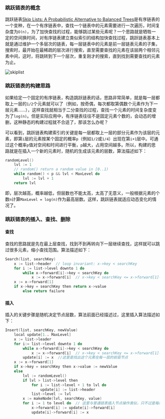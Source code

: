 ### 跳跃链表的概念
跳跃链表[Skip Lists: A Probabilistic Alternative to Balanced Trees](ftp://ftp.cs.umd.edu/pub/skipLists/skiplists.pdf)是有序链表的一个变种，在一个有序链表中，查找一个链表中的元素需要进行一次遍历，时间复杂度为`O(n)`，为了加快查找的过程，能够跳过某些元素呢？一个思路就是牺牲一定的空间换时间，对有序链表建立类似索引的结构加快查找过程，跳跃链表基本上就是通过维护一个多层次的链表，每一层链表中的元素是前一层链表元素的子集，搜索时，最开始在最稀疏的层次进行搜索，直至需要查找的元素在该层两个相邻元素中间，这时，将跳转到下一个层次，重复刚才的搜索，直到找到需要查找的元素为止。

![skiplist](https://upload.wikimedia.org/wikipedia/commons/thumb/8/86/Skip_list.svg/400px-Skip_list.svg.png)

### 跳跃链表的构建思路
如果给定一个固定的有序链表，构造跳跃链表的话，思路非常简单，就是每一层都取上一层的`1/2`个元素就可以了（例如，按奇偶，每次都取第偶数个元素作为下一层元素......），这样查找就相当于二分查找的过程，查找一个元素的时间复杂度变为了`log(n)`。但是实际应用中，有序链表往往不是固定元素个数的，会动态的增删，这种静态的构建过程就不合适了，那该怎么办呢？

可以看到，跳跃链表构建索引的关键是每一层都取上一层的部分元素作为该层的元素，即第`i`层的元素按某个固定的概率`p`（例如`1/2`或`1/4`）出现在第`i+1`层中。可通过这个概率`p`值对空间和时间进行平衡，`p`越大，占用空间越多。所以，构建的思路就是在插入一个新的元素时，随机的生成该元素的层数，算法描述如下：
```c
randomLevel()
    lvl := 1
    // random() return a random value in [0..1) 
    while random() < p && lvl < MaxLevel do
        lvl := lvl + 1
    return lvl
```
即，层次越高，概率越低，但层数也不能太高，太高了无意义，一般根据元素的个数`n`计算`MaxLevel = log(n)`作为最高层数。这样，跳跃链表就适应动态变化的情况了。

### 跳跃链表的插入、查找、删除


#### 查找
查找的思路就是先在最上层查找，找到不到再转向下一层继续查找，这样就可以跳过很多元素，缩小查找范围。算法描述如下：
```c
Search(list, searchKey)
    x := list->header  // loop invariant: x->key < searchKey
    for i := list->level downto 1 do
        while x->forward[i]->key < searchKey do
            x := x->forward[i]  // x->key < searchKey <= x->forward[1]->key
    x := x->forward[1]
    if x->key = searchKey then return x->value
        else return failure
```

#### 插入
插入的关键步骤是随机决定节点层数，算法前面已经描述过，这里插入算法描述如下：
```c
Insert(list, searchKey, newValue)
    local update[1.. MaxLevel]
    x := list->leader
    for i:= list->level downto 1 do
        while x->forward[i]->key < searchKey do
            x := x->forward[i]  // x->key < searchKey <= x->forward[1]->key
        update[i] := x  //这里是找出这个元素在每一层的前驱节点
    x := x->forward[1]
    if x->key = searchKey then x->value := newValue
    else
        lvl := randomLevel()
        if lvl > list->level then
            for i := list->level + 1 to lvl do
                update[i] := list->header
            list->level := lvl
        x := makeNode(lvl, searchKey, value)
        for i := 1 to level do  // 这里与普通链表插入节点操作类似，只不过是每层都要插入
            x->forward[i] := update[i]->forward[i]
            update[i]->forward[i] := x 


```
